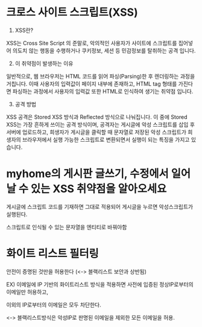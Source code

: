 

# 크로스 사이트 스크립트(XSS)

1. XSS란?

XSS는 Cross Site Script 의 준말로, 악의적인 사용자가 사이트에 스크립트를 집어넣어 
의도치 않는 행동을 수행하거나 쿠키정보, 세션 등 민감정보를 탈취하는 공격 입니다.

2. 이 취약점이 발생하는 이유

일반적으로, 웹 브라우저는 HTML 코드를 읽어 파싱(Parsing)한 후 렌더링하는 과정을 거칩니다. 
이때 사용자의 입력값이 페이지 내부에 존재하고, HTML tag 형태를 가진다면 
파싱하는 과정에서 사용자의 입력값 또한 HTML로 인식하여 생기는 취약점 입니다.

3. 공격 방법

XSS 공격은 Stored XSS 방식과 Reflected 방식으로 나눠집니다. 
이 중에 Stored XSS는 가장 흔하게 쓰이는 공격 방식이며,
공격자는 게시글에 악성 스크립트를 삽입 후 서버에 업로드하고, 
희생자가 게시글을 클릭할 때 문자열로 저장된 악성 스크립트가
희생자의 브라우저에서 실행 가능한 스크립트로 변환되면서 실행이 되는 특징을 가지고 있습니다.



# myhome의 게시판 글쓰기, 수정에서 일어날 수 있는 XSS 취약점을 알아오세요

게시글에 스크립트 코드를 기재하면 그대로 적용되어 게시글을 누르면 악성스크립트가 실행된다.

스크립트로 인식될 수 있는 문자열을 엔티티로 바꿔야함



# 화이트 리스트 필터링

안전이 증명된 것만을 허용한다 (<-> 블랙리스트 보안과 상반됨)

EX) 이메일에 IP 기반의 화이트리스트 방식을 적용하면 사전에 입증된 정상IP로부터의 이메일만 허용하고,

이외의 IP로부터의 이메일은 모두 차단한다.

<-> 블랙리스트방식은 악성IP로 판명된 이메일을 제외한 모든 이메일을 허용.

